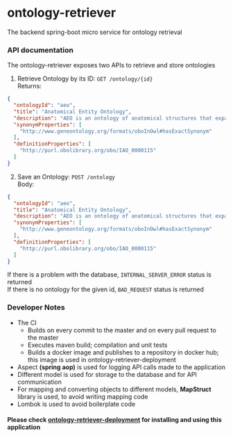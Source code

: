 # ontology-retriever
The backend spring-boot micro service for ontology retrieval

### API documentation

The ontology-retriever exposes two APIs to retrieve and store ontologies

1. Retrieve Ontology by its ID: `GET /ontology/{id}`<br>
Returns:<br> 
```json
{
  "ontologyId": "aeo",
  "title": "Anatomical Entity Ontology",
  "description": "AEO is an ontology of anatomical structures that expands CARO, the Common Anatomy Reference Ontology",
  "synonymProperties": [
    "http://www.geneontology.org/formats/oboInOwl#hasExactSynonym"
  ],
  "definitionProperties": [
    "http://purl.obolibrary.org/obo/IAO_0000115"
  ]
}
```
2. Save an Ontology: `POST /ontology`<br>
Body:<br>
```json
{
  "ontologyId": "aeo",
  "title": "Anatomical Entity Ontology",
  "description": "AEO is an ontology of anatomical structures that expands CARO, the Common Anatomy Reference Ontology",
  "synonymProperties": [
    "http://www.geneontology.org/formats/oboInOwl#hasExactSynonym"
  ],
  "definitionProperties": [
    "http://purl.obolibrary.org/obo/IAO_0000115"
  ]
}
```
If there is a problem with the database, `INTERNAL_SERVER_ERROR` status is returned<br>
If there is no ontology for the given id, `BAD_REQUEST` status is returned<br>

### Developer Notes
- The CI
  - Builds on every commit to the master and on every pull request to the master
  - Executes maven build; compilation and unit tests
  - Builds a docker image and publishes to a repository in docker hub; this image is used in ontology-retriever-deployment
- Aspect **(spring aop)** is used for logging API calls made to the application
- Different model is used for storage to the database and for API communication
- For mapping and converting objects to different models, **MapStruct** library is used, to avoid writing mapping code
- Lombok is used to avoid boilerplate code

#### Please check [ontology-retriever-deployment](https://github.com/codes-sameera/ontology-retriever-deployment/blob/main/README.md) for installing and using this application
